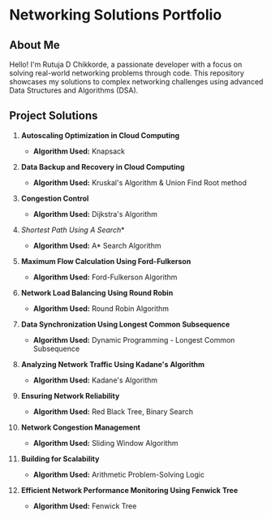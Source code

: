 # Networking Solutions Portfolio

## About Me
Hello! I'm Rutuja D Chikkorde, a passionate developer with a focus on solving real-world networking problems through code. This repository showcases my solutions to complex networking challenges using advanced Data Structures and Algorithms (DSA).

## Project Solutions

1. **Autoscaling Optimization in Cloud Computing**
   - **Algorithm Used:** Knapsack

2. **Data Backup and Recovery in Cloud Computing**
   - **Algorithm Used:** Kruskal's Algorithm & Union Find Root method

3. **Congestion Control**
   - **Algorithm Used:** Dijkstra's Algorithm

4. **Shortest Path Using A* Search**
   - **Algorithm Used:** A* Search Algorithm

5. **Maximum Flow Calculation Using Ford-Fulkerson**
   - **Algorithm Used:** Ford-Fulkerson Algorithm

6. **Network Load Balancing Using Round Robin**
   - **Algorithm Used:** Round Robin Algorithm

7. **Data Synchronization Using Longest Common Subsequence**
   - **Algorithm Used:** Dynamic Programming - Longest Common Subsequence

8. **Analyzing Network Traffic Using Kadane's Algorithm**
   - **Algorithm Used:** Kadane's Algorithm

9. **Ensuring Network Reliability**
   - **Algorithm Used:** Red Black Tree, Binary Search

10. **Network Congestion Management**
    - **Algorithm Used:** Sliding Window Algorithm

11. **Building for Scalability**
    - **Algorithm Used:** Arithmetic Problem-Solving Logic

12. **Efficient Network Performance Monitoring Using Fenwick Tree**
    - **Algorithm Used:** Fenwick Tree
